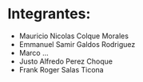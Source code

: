 # Integrantes:
- Mauricio Nicolas Colque Morales
- Emmanuel Samir Galdos Rodriguez
- Marco ...
- Justo Alfredo Perez Choque
- Frank Roger Salas Ticona

